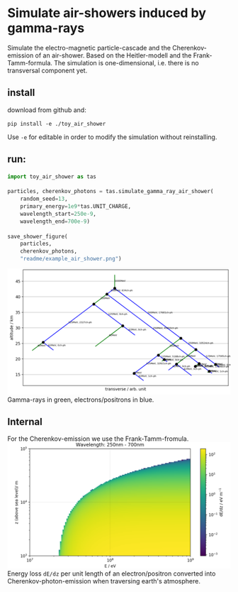 # Simulate air-showers induced by gamma-rays

Simulate the electro-magnetic particle-cascade and the Cherenkov-emission of an air-shower.
Based on the Heitler-modell and the Frank-Tamm-formula.
The simulation is one-dimensional, i.e. there is no transversal component yet.

## install

download from github and:
```
pip install -e ./toy_air_shower
```
Use ```-e``` for editable in order to modify the simulation without reinstalling.

## run:

```python
import toy_air_shower as tas

particles, cherenkov_photons = tas.simulate_gamma_ray_air_shower(
    random_seed=13,
    primary_energy=1e9*tas.UNIT_CHARGE,
    wavelength_start=250e-9,
    wavelength_end=700e-9)

save_shower_figure(
    particles,
    cherenkov_photons,
    "readme/example_air_shower.png")
```

![img](readme/example_air_shower.png)
Gamma-rays in green, electrons/positrons in blue.

## Internal
For the Cherenkov-emission we use the Frank-Tamm-fromula.
![img](readme/frank_tamm.png)
Energy loss ```dE/dz``` per unit length of an electron/positron converted into Cherenkov-photon-emission when traversing earth's atmosphere.
